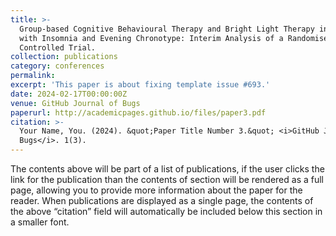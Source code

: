 ```yaml
---
title: >-
  Group-based Cognitive Behavioural Therapy and Bright Light Therapy in Youths
  with Insomnia and Evening Chronotype: Interim Analysis of a Randomised
  Controlled Trial.
collection: publications
category: conferences
permalink:
excerpt: 'This paper is about fixing template issue #693.'
date: 2024-02-17T00:00:00Z
venue: GitHub Journal of Bugs
paperurl: http://academicpages.github.io/files/paper3.pdf
citation: >-
  Your Name, You. (2024). &quot;Paper Title Number 3.&quot; <i>GitHub Journal of
  Bugs</i>. 1(3).
---
```

The contents above will be part of a list of publications, if the user clicks the link for the publication than the contents of section will be rendered as a full page, allowing you to provide more information about the paper for the reader. When publications are displayed as a single page, the contents of the above “citation” field will automatically be included below this section in a smaller font.